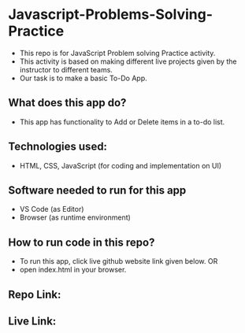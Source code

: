 # Javascript-Problems-Solving-Practice
- This repo is for JavaScript Problem solving Practice activity.
- This activity is based on making different live projects given by the instructor to different teams.
- Our task is to make a basic To-Do App.

## What does this app do?
- This app has functionality to Add or Delete items in a to-do list.

## Technologies used:
- HTML, CSS, JavaScript (for coding and implementation  on UI)

## Software needed to run for this app
- VS Code (as Editor)
- Browser (as runtime environment)

## How to run code in this repo?
- To run this app, click live github website link given below.
OR
- open index.html in your browser.

## Repo Link:


## Live Link:
